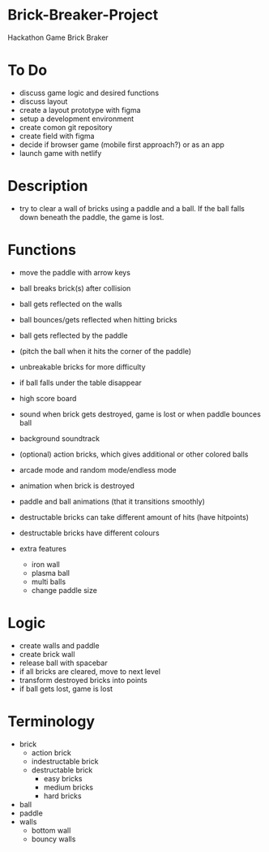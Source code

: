 # Brick-Breaker-Project

Hackathon Game Brick Braker

# To Do

- discuss game logic and desired functions
- discuss layout
- create a layout prototype with figma
- setup a development environment
- create comon git repository
- create field with figma
- decide if browser game (mobile first approach?) or as an app
- launch game with netlify

# Description

- try to clear a wall of bricks using a paddle and a ball. If the ball falls down beneath the paddle, the game is lost.

# Functions

- move the paddle with arrow keys
- ball breaks brick(s) after collision
- ball gets reflected on the walls
- ball bounces/gets reflected when hitting bricks
- ball gets reflected by the paddle
- (pitch the ball when it hits the corner of the paddle)
- unbreakable bricks for more difficulty
- if ball falls under the table disappear
- high score board
- sound when brick gets destroyed, game is lost or when paddle bounces ball
- background soundtrack
- (optional) action bricks, which gives additional or other colored balls
- arcade mode and random mode/endless mode
- animation when brick is destroyed
- paddle and ball animations (that it transitions smoothly)
- destructable bricks can take different amount of hits (have hitpoints)
- destructable bricks have different colours

- extra features
  - iron wall
  - plasma ball
  - multi balls
  - change paddle size

# Logic

- create walls and paddle
- create brick wall
- release ball with spacebar
- if all bricks are cleared, move to next level
- transform destroyed bricks into points
- if ball gets lost, game is lost

# Terminology

- brick
  - action brick
  - indestructable brick
  - destructable brick
    - easy bricks
    - medium bricks
    - hard bricks
- ball
- paddle
- walls
  - bottom wall
  - bouncy walls
